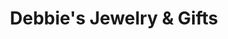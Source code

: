 ---
title: "Debbie's Jewelry & Gifts"
url: /castell-newydd-emlyn-newcastle-emlyn/debbies-jewelry-and-gifts/
shop: jewelry
---